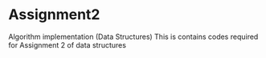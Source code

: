 # Assignment2
Algorithm implementation (Data Structures)
This is contains codes required for Assignment 2 of data structures
